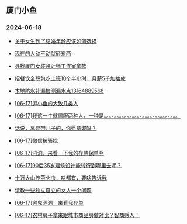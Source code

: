 ## 厦门小鱼 
### 2024-06-18

+ [关于女生到了结婚年龄应该如何选择](http://bbs.xmfish.com/read-htm-tid-18205866.html)

+ [现在的人动不动就砸东西](http://bbs.xmfish.com/read-htm-tid-18205858.html)

+ [寻找厦门女装设计师工作室拿款](http://bbs.xmfish.com/read-htm-tid-18205854.html)

+ [招餐饮全职包吃上班10个半小时，月薪5千加抽成](http://bbs.xmfish.com/read-htm-tid-18205860.html)

+ [本地防水补漏检测漏水点13164889568](http://bbs.xmfish.com/read-htm-tid-18205853.html)

+ [[06-17]逛小鱼的大致几类人](http://bbs.xmfish.com/read-htm-tid-18205920.html)

+ [[06-17]我这一生就佩服两种人，一种是。。。。。。。。。。。。。。。。。。。。。。。。。。。。。](http://bbs.xmfish.com/read-htm-tid-18205970.html)

+ [话说，离异带儿子的，你愿意娶吗？](http://bbs.xmfish.com/read-htm-tid-18206067.html)

+ [[06-17]微信被骚扰](http://bbs.xmfish.com/read-htm-tid-18205966.html)

+ [[06-17]洞洞，来看一下我的存款保单啊](http://bbs.xmfish.com/read-htm-tid-18206011.html)

+ [[06-17]90后35岁建筑设计能转行到哪里去呢？](http://bbs.xmfish.com/read-htm-tid-18206074.html)

+ [十万大山养萤火虫，啥都有，要啥告诉我](http://bbs.xmfish.com/read-htm-tid-18206047.html)

+ [请教一些独立自立的女人一个问题](http://bbs.xmfish.com/read-htm-tid-18205891.html)

+ [[06-17]穷鬼洞洞，来看我存单](http://bbs.xmfish.com/read-htm-tid-18206026.html)

+ [[06-17]农村房子拿来跟城市商品房做对比？智商感人！](http://bbs.xmfish.com/read-htm-tid-18206219.html)

